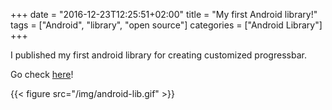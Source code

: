 +++
date = "2016-12-23T12:25:51+02:00"
title = "My first Android library!"
tags = ["Android", "library", "open source"]
categories = ["Android Library"]
+++

I published my first android library for creating customized progressbar.

Go check [here](https://github.com/lvguowei/SpinningProgressBar)!

{{< figure src="/img/android-lib.gif" >}}
